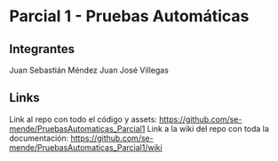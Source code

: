 # Parcial 1 - Pruebas Automáticas

## Integrantes

Juan Sebastián Méndez
Juan José Villegas

## Links 

Link al repo con todo el código y assets: https://github.com/se-mende/PruebasAutomaticas_Parcial1
Link a la wiki del repo con toda la documentación: https://github.com/se-mende/PruebasAutomaticas_Parcial1/wiki